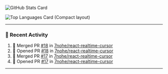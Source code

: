 ![GitHub Stats Card](https://github-readme-stats.vercel.app/api?username=7nohe&count_private=true&theme=react)

![Top Languages Card (Compact layout)](https://github-readme-stats.vercel.app/api/top-langs/?username=7nohe&layout=compact&theme=react)

---

### :koala: Recent Activity

<!--START_SECTION:activity-->
1. 🎉 Merged PR [#18](https://github.com/7nohe/react-realtime-cursor/pull/18) in [7nohe/react-realtime-cursor](https://github.com/7nohe/react-realtime-cursor)
2. 💪 Opened PR [#18](https://github.com/7nohe/react-realtime-cursor/pull/18) in [7nohe/react-realtime-cursor](https://github.com/7nohe/react-realtime-cursor)
3. 🎉 Merged PR [#17](https://github.com/7nohe/react-realtime-cursor/pull/17) in [7nohe/react-realtime-cursor](https://github.com/7nohe/react-realtime-cursor)
4. 💪 Opened PR [#17](https://github.com/7nohe/react-realtime-cursor/pull/17) in [7nohe/react-realtime-cursor](https://github.com/7nohe/react-realtime-cursor)
<!--END_SECTION:activity-->

---
